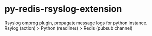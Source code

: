 # py-redis-rsyslog-extension
Rsyslog omprog plugin, propagate message logs for python instance. Rsylog (action) > Python (readlines) > Redis (pubsub channel) 
